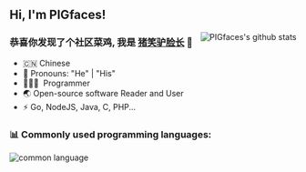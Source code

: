 <h2> Hi, I'm PIGfaces!</h2>
<img align="right" src="https://github-readme-stats.vercel.app/api?username=PIGfaces&show_icons=true&theme=vue" alt="PIGfaces's github stats" />

### 恭喜你发现了个社区菜鸡, 我是 [猪笑驴脸长](https://zh.m.wikipedia.org/zh-sg/%E7%8C%AA) 🎉

- 🇨🇳 Chinese
- 👔 Pronouns: "He" | "His"
- 🧑🏻‍💻 &nbsp;Programmer
- 🌏 Open-source software Reader and User
- ⚡ Go, NodeJS, Java, C, PHP...

<h3>📊 Commonly used programming languages:</h3>
<img src="https://github-readme-stats.vercel.app/api/top-langs/?username=PIGfaces&layout=compact" alt="common language">
